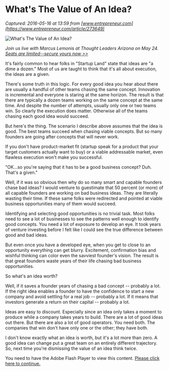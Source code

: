 # What's The Value of An Idea?

_Captured: 2016-05-16 at 13:59 from [www.entrepreneur.com](https://www.entrepreneur.com/article/273649)_

![What's The Value of An Idea?](https://assets.entrepreneur.com/content/16x9/822/20150925194225-ideas.jpeg)

_Join us live with Marcus Lemonis at Thought Leaders Arizona on May 24. [Seats are limited--secure yours now >>](https://www.entrepreneur.com/events/thoughtleaders?utm_campaign=ThoughtLeaders&utm_source=Entrepreneur&utm_medium=EditorsNote&utm_content=SitePromo&utm_term=LastCall&dc=ENTVIP)_

It's fairly common to hear folks in "Startup Land" state that ideas are "a dime a dozen." Most of us are taught to think that it's all about execution, the ideas are a given.

There's some truth in this logic. For every good idea you hear about there are usually a handful of other teams chasing the same concept. Innovation is incremental and everyone is staring at the same horizon. The result is that there are typically a dozen teams working on the same concept at the same time. And despite the number of attempts, usually only one or two teams win. So clearly the execution does matter. Otherwise all of the teams chasing each good idea would succeed.

But here's the thing. The scenario I describe above assumes that the idea is good. The best teams succeed when chasing viable concepts. But so many founders are going after concepts that will never work.

If you don't have product-market fit (startup speak for a product that your target customers actually want to buy) or a viable addressable market, even flawless execution won't make you successful.

"OK…so you're saying that it has to be a good business concept? Duh. That's a given."

Well, if it was so obvious then why do so many smart and capable founders chase bad ideas? I would venture to guestimate that 50 percent (or more) of all capable founders are working on bad business ideas. They are literally wasting their time. If these same folks were redirected and pointed at viable business opportunities many of them would succeed.

Identifying and selecting good opportunities is no trivial task. Most folks need to see a lot of businesses to see the patterns well enough to identify good concepts. You need a lot of exposure to develop an eye. It took years of venture investing before I felt like I could see the true difference between good and bad ideas.

But even once you have a developed eye, when you get to close to an opportunity everything can get blurry. Excitement, confirmation bias and wishful thinking can color even the savviest founder's vision. The result is that great founders waste years of their life chasing bad business opportunities.

So what's an idea worth?

Well, if it saves a founder years of chasing a bad concept -- probably a lot. If the right idea enables a founder to have the confidence to start a new company and avoid settling for a real job -- probably a lot. If it means that investors generate a return on their capital -- probably a lot.

Ideas are easy to discount. Especially since an idea only takes a moment to produce while a company takes years to build. There are a lot of good ideas out there. But there are also a lot of good operators. You need both. The companies that win don't have only one or the other; they have both.

I don't know exactly what an idea is worth, but it's a lot more than zero. A good idea can change put a great team on an entirely different trajectory. So, next time you're dismissing the value of an idea think twice.

You need to have the Adobe Flash Player to view this content. [Please click here to continue.](http://www.adobe.com/go/getflash/)

